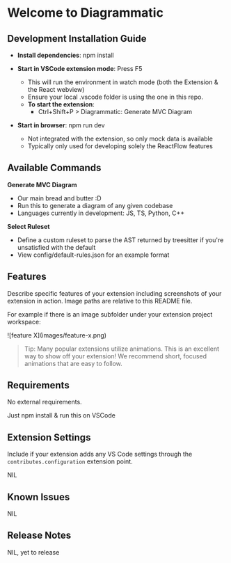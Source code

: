 # Welcome to Diagrammatic

## Development Installation Guide

* **Install dependencies**: npm install
* **Start in VSCode extension mode**: Press F5
  * This will run the environment in watch mode (both the Extension & the React webview)
  * Ensure your local .vscode folder is using the one in this repo.
  * **To start the extension**:
    * Ctrl+Shift+P > Diagrammatic: Generate MVC Diagram

* **Start in browser**: npm run dev
  * Not integrated with the extension, so only mock data is available
  * Typically only used for developing solely the ReactFlow features

## Available Commands
**Generate MVC Diagram**
* Our main bread and butter :D
* Run this to generate a diagram of any given codebase
* Languages currently in development: JS, TS, Python, C++

**Select Ruleset**
* Define a custom ruleset to parse the AST returned by treesitter if you're unsatisfied with the default
* View config/default-rules.json for an example format

## Features

Describe specific features of your extension including screenshots of your extension in action. Image paths are relative to this README file.

For example if there is an image subfolder under your extension project workspace:

\!\[feature X\]\(images/feature-x.png\)

> Tip: Many popular extensions utilize animations. This is an excellent way to show off your extension! We recommend short, focused animations that are easy to follow.

## Requirements

No external requirements.

Just npm install & run this on VSCode 

## Extension Settings

Include if your extension adds any VS Code settings through the `contributes.configuration` extension point.

NIL

## Known Issues

NIL

## Release Notes

NIL, yet to release

